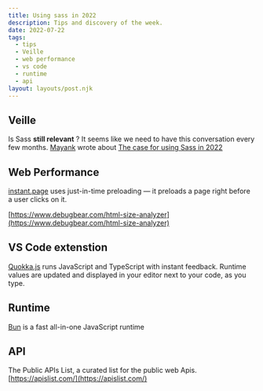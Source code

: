 ```yaml
---
title: Using sass in 2022
description: Tips and discovery of the week.
date: 2022-07-22
tags:
  - tips
  - Veille
  - web performance
  - vs code
  - runtime
  - api
layout: layouts/post.njk
---
```


## Veille

Is Sass **still relevant** ? It seems like we need to have this conversation every few months. [Mayank](https://hashnode.com/@mayxnk) wrote about [The case for using Sass in 2022](https://blog.mayank.co/the-case-for-using-sass-in-2022)

## Web Performance

[instant.page](https://instant.page/) uses just-in-time preloading — it preloads a page right before a user clicks on it.

[https://www.debugbear.com/html-size-analyzer](https://www.debugbear.com/html-size-analyzer)


## VS Code extenstion

[Quokka.js](https://quokkajs.com/) runs JavaScript and TypeScript with instant feedback. Runtime values are updated and displayed in your editor next to your code, as you type.

## Runtime

[Bun](https://bun.sh/) is a fast all-in-one JavaScript runtime

## API

The Public APIs List, a curated list for the public web Apis. [https://apislist.com/](https://apislist.com/)

